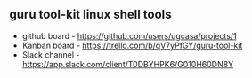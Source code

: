 guru tool-kit linux shell tools
---------------------------------------
- github board - https://github.com/users/ugcasa/projects/1
- Kanban board - https://trello.com/b/qV7yPfGY/guru-tool-kit
- Slack channel - https://app.slack.com/client/T0DBYHPK6/G010H60DN8Y

